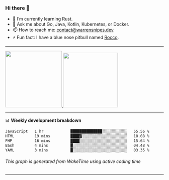 ### Hi there 👋

- 🌱 I’m currently learning Rust.
- 💬 Ask me about Go, Java, Kotlin, Kubernetes, or Docker.
- 📫 How to reach me: contact@warrensnipes.dev
- ⚡ Fun fact: I have a blue nose pitbull named [Rocco](https://i.imgur.com/iLsSCKu.jpg).

-------


<a href="https://github.com/LockedThread/LockedThread">
  <img height="180em" src="https://github-readme-stats.vercel.app/api?username=LockedThread&theme=transparent&bg_color=00000000&show_icons=true&count_private=true" />
  <img height="174em" src="https://github-readme-stats.vercel.app/api/top-langs?username=LockedThread&theme=transparent&layout=compact&hide_progress=true&bg_color=00000000" />
  </a>

-------

📊 **Weekly development breakdown**
<!--START_SECTION:waka-->

```txt
JavaScript   1 hr            ██████████████░░░░░░░░░░░   55.56 %
HTML         19 mins         ████▓░░░░░░░░░░░░░░░░░░░░   18.08 %
PHP          16 mins         ████░░░░░░░░░░░░░░░░░░░░░   15.64 %
Bash         4 mins          █░░░░░░░░░░░░░░░░░░░░░░░░   04.48 %
YAML         3 mins          █░░░░░░░░░░░░░░░░░░░░░░░░   03.35 %
```

<!--END_SECTION:waka-->
###### *This graph is generated from WakeTime using active coding time*
-------
